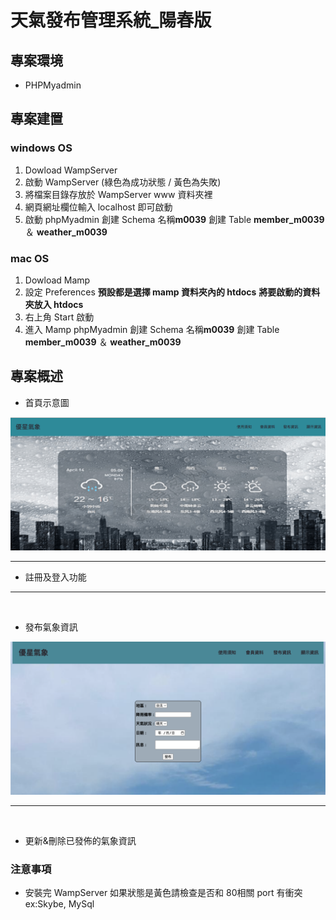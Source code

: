 # 天氣發布管理系統_陽春版

## 專案環境
   - PHPMyadmin

## 專案建置
### windows OS
1. Dowload WampServer
2. 啟動 WampServer (綠色為成功狀態 / 黃色為失敗)
3. 將檔案目錄存放於 WampServer www 資料夾裡
4. 網頁網址欄位輸入 localhost 即可啟動
5. 啟動 phpMyadmin 創建 Schema 名稱**m0039**
   創建 Table **member_m0039** ＆ **weather_m0039**
### mac OS
1. Dowload Mamp
2. 設定 Preferences 
**預設都是選擇 mamp 資料夾內的 htdocs**
**將要啟動的資料夾放入 htdocs**
3. 右上角 Start 啟動 
4. 進入 Mamp phpMyadmin 創建 Schema 名稱**m0039**
創建 Table **member_m0039** ＆ **weather_m0039**
## 專案概述
- 首頁示意圖

![示意圖](assets/banner.png)
<br>
***


- 註冊及登入功能
***
<br>

- 發布氣象資訊

![示意圖](assets/image4.png)
***
<br>

- 更新&刪除已發佈的氣象資訊


### 注意事項
- 安裝完 WampServer 如果狀態是黃色請檢查是否和 80相關 port 有衝突 ex:Skybe, MySql


          

